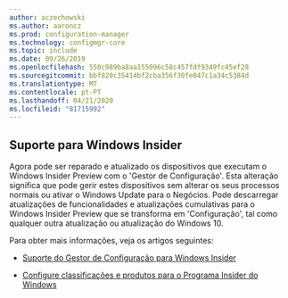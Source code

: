 ```yaml
---
author: aczechowski
ms.author: aaroncz
ms.prod: configuration-manager
ms.technology: configmgr-core
ms.topic: include
ms.date: 09/26/2019
ms.openlocfilehash: 550c989ba8aa155096c58c457fdf9349fc45ef28
ms.sourcegitcommit: bbf820c35414bf2cba356f30fe047c1a34c5384d
ms.translationtype: MT
ms.contentlocale: pt-PT
ms.lasthandoff: 04/21/2020
ms.locfileid: "81715992"
---
```

## <a name="support-for-windows-insider"></a><a name="bkmk_wifb"></a>Suporte para Windows Insider

<!--3556023-->

Agora pode ser reparado e atualizado os dispositivos que executam o Windows Insider Preview com o 'Gestor de Configuração'. Esta alteração significa que pode gerir estes dispositivos sem alterar os seus processos normais ou ativar o Windows Update para o Negócios. Pode descarregar atualizações de funcionalidades e atualizações cumulativas para o Windows Insider Preview que se transforma em 'Configuração', tal como qualquer outra atualização ou atualização do Windows 10.

Para obter mais informações, veja os artigos seguintes:

- [Suporte do Gestor de Configuração para Windows Insider](../../../../plan-design/configs/support-for-windows-10.md#bkmk_WIfB-support)

- [Configure classificações e produtos para o Programa Insider do Windows](../../../../../sum/get-started/configure-classifications-and-products.md#bkmk_WIfB)
